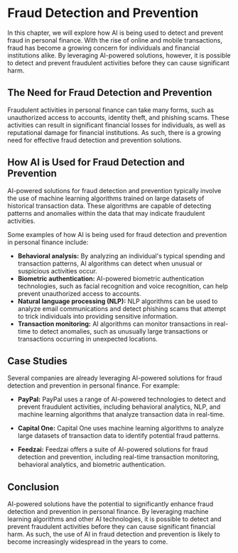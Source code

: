 Fraud Detection and Prevention
================================================================================

In this chapter, we will explore how AI is being used to detect and prevent fraud in personal finance. With the rise of online and mobile transactions, fraud has become a growing concern for individuals and financial institutions alike. By leveraging AI-powered solutions, however, it is possible to detect and prevent fraudulent activities before they can cause significant harm.

The Need for Fraud Detection and Prevention
-------------------------------------------

Fraudulent activities in personal finance can take many forms, such as unauthorized access to accounts, identity theft, and phishing scams. These activities can result in significant financial losses for individuals, as well as reputational damage for financial institutions. As such, there is a growing need for effective fraud detection and prevention solutions.

How AI is Used for Fraud Detection and Prevention
-------------------------------------------------

AI-powered solutions for fraud detection and prevention typically involve the use of machine learning algorithms trained on large datasets of historical transaction data. These algorithms are capable of detecting patterns and anomalies within the data that may indicate fraudulent activities.

Some examples of how AI is being used for fraud detection and prevention in personal finance include:

* **Behavioral analysis:** By analyzing an individual's typical spending and transaction patterns, AI algorithms can detect when unusual or suspicious activities occur.
* **Biometric authentication:** AI-powered biometric authentication technologies, such as facial recognition and voice recognition, can help prevent unauthorized access to accounts.
* **Natural language processing (NLP):** NLP algorithms can be used to analyze email communications and detect phishing scams that attempt to trick individuals into providing sensitive information.
* **Transaction monitoring:** AI algorithms can monitor transactions in real-time to detect anomalies, such as unusually large transactions or transactions occurring in unexpected locations.

Case Studies
------------

Several companies are already leveraging AI-powered solutions for fraud detection and prevention in personal finance. For example:

* **PayPal:** PayPal uses a range of AI-powered technologies to detect and prevent fraudulent activities, including behavioral analytics, NLP, and machine learning algorithms that analyze transaction data in real-time.

* **Capital One:** Capital One uses machine learning algorithms to analyze large datasets of transaction data to identify potential fraud patterns.

* **Feedzai:** Feedzai offers a suite of AI-powered solutions for fraud detection and prevention, including real-time transaction monitoring, behavioral analytics, and biometric authentication.

Conclusion
----------

AI-powered solutions have the potential to significantly enhance fraud detection and prevention in personal finance. By leveraging machine learning algorithms and other AI technologies, it is possible to detect and prevent fraudulent activities before they can cause significant financial harm. As such, the use of AI in fraud detection and prevention is likely to become increasingly widespread in the years to come.
